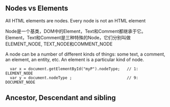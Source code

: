 ## Nodes vs Elements

All HTML elements are nodes. Every node is not an HTML element

Node是一个基类，DOM中的Element，Text和Comment都继承于它。
Element，Text和Comment是三种特殊的Node，它们分别叫做ELEMENT_NODE, TEXT_NODE和COMMENT_NODE

A node can be a number of different kinds of things: some text, a comment, an element, an entity, etc. An element is a particular kind of node.

```
  var x = document.getElementById("myP").nodeType;   // 1: ELEMENT_NODE
  var y = document.nodeType ;                        // 9: DOCUMENT_NODE
```

## Ancestor, Descendant and sibling

